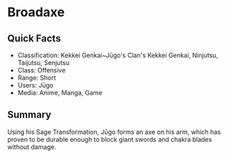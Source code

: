 # Broadaxe

## Quick Facts
- Classification: Kekkei Genkai~Jūgo's Clan's Kekkei Genkai, Ninjutsu, Taijutsu, Senjutsu
- Class: Offensive
- Range: Short
- Users: Jūgo
- Media: Anime, Manga, Game

## Summary
Using his Sage Transformation, Jūgo forms an axe on his arm, which has proven to be durable enough to block giant swords and chakra blades without damage.
